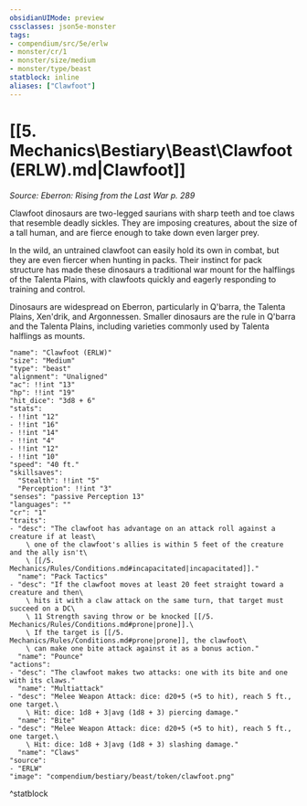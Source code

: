 ```yaml
---
obsidianUIMode: preview
cssclasses: json5e-monster
tags:
- compendium/src/5e/erlw
- monster/cr/1
- monster/size/medium
- monster/type/beast
statblock: inline
aliases: ["Clawfoot"]
---
```

# [[5. Mechanics\Bestiary\Beast\Clawfoot (ERLW).md|Clawfoot]]
*Source: Eberron: Rising from the Last War p. 289*  

Clawfoot dinosaurs are two-legged saurians with sharp teeth and toe claws that resemble deadly sickles. They are imposing creatures, about the size of a tall human, and are fierce enough to take down even larger prey.

In the wild, an untrained clawfoot can easily hold its own in combat, but they are even fiercer when hunting in packs. Their instinct for pack structure has made these dinosaurs a traditional war mount for the halflings of the Talenta Plains, with clawfoots quickly and eagerly responding to training and control.

Dinosaurs are widespread on Eberron, particularly in Q'barra, the Talenta Plains, Xen'drik, and Argonnessen. Smaller dinosaurs are the rule in Q'barra and the Talenta Plains, including varieties commonly used by Talenta halflings as mounts.

```statblock
"name": "Clawfoot (ERLW)"
"size": "Medium"
"type": "beast"
"alignment": "Unaligned"
"ac": !!int "13"
"hp": !!int "19"
"hit_dice": "3d8 + 6"
"stats":
- !!int "12"
- !!int "16"
- !!int "14"
- !!int "4"
- !!int "12"
- !!int "10"
"speed": "40 ft."
"skillsaves":
  "Stealth": !!int "5"
  "Perception": !!int "3"
"senses": "passive Perception 13"
"languages": ""
"cr": "1"
"traits":
- "desc": "The clawfoot has advantage on an attack roll against a creature if at least\
    \ one of the clawfoot's allies is within 5 feet of the creature and the ally isn't\
    \ [[/5. Mechanics/Rules/Conditions.md#incapacitated|incapacitated]]."
  "name": "Pack Tactics"
- "desc": "If the clawfoot moves at least 20 feet straight toward a creature and then\
    \ hits it with a claw attack on the same turn, that target must succeed on a DC\
    \ 11 Strength saving throw or be knocked [[/5. Mechanics/Rules/Conditions.md#prone|prone]].\
    \ If the target is [[/5. Mechanics/Rules/Conditions.md#prone|prone]], the clawfoot\
    \ can make one bite attack against it as a bonus action."
  "name": "Pounce"
"actions":
- "desc": "The clawfoot makes two attacks: one with its bite and one with its claws."
  "name": "Multiattack"
- "desc": "Melee Weapon Attack: dice: d20+5 (+5 to hit), reach 5 ft., one target.\
    \ Hit: dice: 1d8 + 3|avg (1d8 + 3) piercing damage."
  "name": "Bite"
- "desc": "Melee Weapon Attack: dice: d20+5 (+5 to hit), reach 5 ft., one target.\
    \ Hit: dice: 1d8 + 3|avg (1d8 + 3) slashing damage."
  "name": "Claws"
"source":
- "ERLW"
"image": "compendium/bestiary/beast/token/clawfoot.png"
```
^statblock
